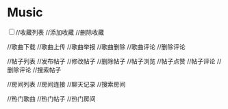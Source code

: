 # Music
<input type="checkbox" />//收藏列表
//添加收藏
//删除收藏

//歌曲下载
//歌曲上传
//歌曲举报
//歌曲删除
//歌曲评论
//删除评论
	
//帖子列表
//发布帖子
//修改帖子
//删除帖子
//帖子浏览
//帖子点赞
//帖子评论
//删除评论
//搜索帖子
	
//房间列表
//房间连接
//聊天记录
//搜索房间
	
//热门歌曲
//热门帖子
//热门房间
